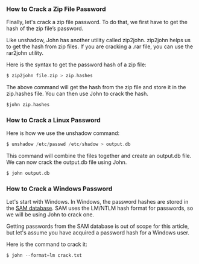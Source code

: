 
### How to Crack a Zip File Password

Finally, let's crack a zip file password. To do that, we first have to get the hash of the zip file’s password.

Like unshadow, John has another utility called zip2john. zip2john helps us to get the hash from zip files. If you are cracking a .rar file, you can use the rar2john utility.

Here is the syntax to get the password hash of a zip file:

```c
$ zip2john file.zip > zip.hashes
```

The above command will get the hash from the zip file and store it in the zip.hashes file. You can then use John to crack the hash.

```c
$john zip.hashes
```

### How to Crack a Linux Password

Here is how we use the unshadow command:

```c
$ unshadow /etc/passwd /etc/shadow > output.db
```

This command will combine the files together and create an output.db file. We can now crack the output.db file using John.

```c
$ john output.db
```


### How to Crack a Windows Password

Let's start with Windows. In Windows, the password hashes are stored in the [SAM database](https://en.wikipedia.org/wiki/Security_Account_Manager). SAM uses the LM/NTLM hash format for passwords, so we will be using John to crack one.

Getting passwords from the SAM database is out of scope for this article, but let's assume you have acquired a password hash for a Windows user.

Here is the command to crack it:

```c
$ john --format=lm crack.txt
```